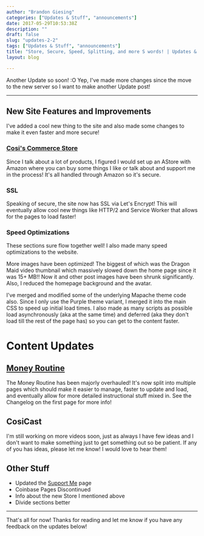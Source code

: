 ```yaml
---
author: "Brandon Giesing"
categories: ["Updates & Stuff", "announcements"]
date: 2017-05-29T10:53:38Z
description: ""
draft: false
slug: "updates-2-2"
tags: ["Updates & Stuff", "announcements"]
title: "Store, Secure, Speed, Splitting, and more S words! | Updates & Stuff 2"
layout: blog

---
```


Another Update so soon! :O Yep, I've made more changes since the move to the new
server so I want to make another Update post!

---

## New Site Features and Improvements

I've added a cool new thing to the site and also made some changes to make it
even faster and more secure!

### [Cosi's Commerce Store][cosi-commerce]

Since I talk about a lot of products, I figured I would set up an AStore with
Amazon where you can buy some things I like or talk about and support me in the
process! It's all handled through Amazon so it's secure.

### SSL

Speaking of secure, the site now has SSL via Let's Encrypt! This will eventually
allow cool new things like HTTP/2 and Service Worker that allows for the pages
to load faster!

### Speed Optimizations

These sections sure flow together well! I also made many speed optimizations to
the website.

More images have been optimized! The biggest of which was the Dragon Maid video
thumbnail which massively slowed down the home page since it was 15+ MB!! Now it
and other post images have been shrunk significantly. Also, I reduced the
homepage background and the avatar.

I've merged and modified some of the underlying Mapache theme code also. Since I
only use the Purple theme variant, I merged it into the main CSS to speed up
initial load times. I also made as many scripts as possible load asynchronously
(aka at the same time) and deferred (aka they don't load till the rest of the
page has) so you can get to the content faster.

# Content Updates

## [Money Routine][money-routine]

The Money Routine has been majorly overhauled! It's now split into multiple
pages which should make it easier to manage, faster to update and load, and
eventually allow for more detailed instructional stuff mixed in. See the
Changelog on the first page for more info!

## CosiCast

I'm still working on more videos soon, just as always I have few ideas and I
don't want to make something just to get something out so be patient. If any of
you has ideas, please let me know! I would love to hear them!

## Other Stuff

* Updated the [Support Me][support-me] page
* Coinbase Pages Discontinued
* Info about the new Store I mentioned above
* Divide sections better

---

That's all for now! Thanks for reading and let me know if you have any feedback
on the updates below!

[cosi-commerce]: https://brandongiesing.com/store
[money-routine]: https://brandongiesing.com/money
[support-me]: https://brandongiesing.com/supportme
